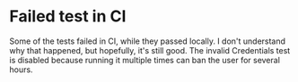 # Failed test in CI
Some of the tests failed in CI, while they passed locally. I don't understand why that happened, but hopefully, it's still good.
The invalid Credentials test is disabled because running it multiple times can ban the user for several hours.
